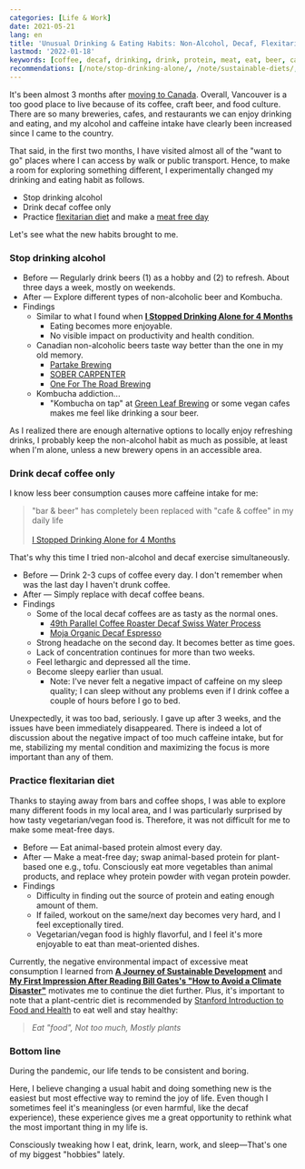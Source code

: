 ```yaml
---
categories: [Life & Work]
date: 2021-05-21
lang: en
title: 'Unusual Drinking & Eating Habits: Non-Alcohol, Decaf, Flexitarian'
lastmod: '2022-01-18'
keywords: [coffee, decaf, drinking, drink, protein, meat, eat, beer, caffeine, vegan]
recommendations: [/note/stop-drinking-alone/, /note/sustainable-diets/, /note/working-from-home-202004/]
---
```


It's been almost 3 months after [moving to Canada](/note/relocating-to-canada/). Overall, Vancouver is a too good place to live because of its coffee, craft beer, and food culture. There are so many breweries, cafes, and restaurants we can enjoy drinking and eating, and my alcohol and caffeine intake have clearly been increased since I came to the country.

That said, in the first two months, I have visited almost all of the "want to go" places where I can access by walk or public transport. Hence, to make a room for exploring something different, I experimentally changed my drinking and eating habit as follows.

- Stop drinking alcohol
- Drink decaf coffee only
- Practice [flexitarian diet](https://www.bbcgoodfood.com/howto/guide/what-flexitarian-diet) and make a [meat free day](https://www.meatfreemondays.com/)

Let's see what the new habits brought to me.

### Stop drinking alcohol

- Before &mdash; Regularly drink beers (1) as a hobby and (2) to refresh. About three days a week, mostly on weekends.
- After &mdash; Explore different types of non-alcoholic beer and Kombucha.
- Findings
  - Similar to what I found when **[I Stopped Drinking Alone for 4 Months](/note/stop-drinking-alone)**
    - Eating becomes more enjoyable.
    - No visible impact on productivity and health condition.
  - Canadian non-alcoholic beers taste way better than the one in my old memory.
    - [Partake Brewing](https://drinkpartake.ca/)
    - [SOBER CARPENTER](https://sobercarpenter.ca/)
    - [One For The Road Brewing](https://www.onefortheroadbrewery.com/)
  - Kombucha addiction...
    - "Kombucha on tap" at [Green Leaf Brewing](http://www.greenleafbrew.com/) or some vegan cafes makes me feel like drinking a sour beer.

As I realized there are enough alternative options to locally enjoy refreshing drinks, I probably keep the non-alcohol habit as much as possible, at least when I'm alone, unless a new brewery opens in an accessible area.

### Drink decaf coffee only

I know less beer consumption causes more caffeine intake for me:

> "bar & beer" has completely been replaced with "cafe & coffee" in my daily life<br/><br/>[I Stopped Drinking Alone for 4 Months](/note/stop-drinking-alone) 

That's why this time I tried non-alcohol and decaf exercise simultaneously.

- Before &mdash; Drink 2-3 cups of coffee every day. I don't remember when was the last day I haven't drunk coffee.
- After &mdash; Simply replace with decaf coffee beans.
- Findings
  - Some of the local decaf coffees are as tasty as the normal ones.
    - [49th Parallel Coffee Roaster Decaf Swiss Water Process](https://49thcoffee.com/collections/decaf/products/swiss-water-process-decaf-espresso)
    - [Moja Organic Decaf Espresso](https://shop.mojacoffee.com/products/moja-organic-decaf-espresso)
  - Strong headache on the second day. It becomes better as time goes. 
  - Lack of concentration continues for more than two weeks.
  - Feel lethargic and depressed all the time.
  - Become sleepy earlier than usual.
    - Note: I've never felt a negative impact of caffeine on my sleep quality; I can sleep without any problems even if I drink coffee a couple of hours before I go to bed.

Unexpectedly, it was too bad, seriously. I gave up after 3 weeks, and the issues have been immediately disappeared. There is indeed a lot of discussion about the negative impact of too much caffeine intake, but for me, stabilizing my mental condition and maximizing the focus is more important than any of them.

### Practice flexitarian diet

Thanks to staying away from bars and coffee shops, I was able to explore many different foods in my local area, and I was particularly surprised by how tasty vegetarian/vegan food is. Therefore, it was not difficult for me to make some meat-free days.

- Before &mdash; Eat animal-based protein almost every day.
- After &mdash; Make a meat-free day; swap animal-based protein for plant-based one e.g., tofu. Consciously eat more vegetables than animal products, and replace whey protein powder with vegan protein powder.
- Findings
  - Difficulty in finding out the source of protein and eating enough amount of them.
  - If failed, workout on the same/next day becomes very hard, and I feel exceptionally tired.
  - Vegetarian/vegan food is highly flavorful, and I feel it's more enjoyable to eat than meat-oriented dishes.

Currently, the negative environmental impact of excessive meat consumption I learned from **[A Journey of Sustainable Development](/note/sdg-mooc/)** and **[My First Impression After Reading Bill Gates's "How to Avoid a Climate Disaster"](/note/how-to-avoid-a-climate-disaster/)** motivates me to continue the diet further. Plus, it's important to note that a plant-centric diet is recommended by [Stanford Introduction to Food and Health](https://www.coursera.org/learn/food-and-health) to eat well and stay healthy:

> *Eat "food", Not too much, Mostly plants*

### Bottom line

During the pandemic, our life tends to be consistent and boring. 

Here, I believe changing a usual habit and doing something new is the easiest but most effective way to remind the joy of life. Even though I sometimes feel it's meaningless (or even harmful, like the decaf experience), these experience gives me a great opportunity to rethink what the most important thing in my life is.

Consciously tweaking how I eat, drink, learn, work, and sleep&mdash;That's one of my biggest "hobbies" lately.